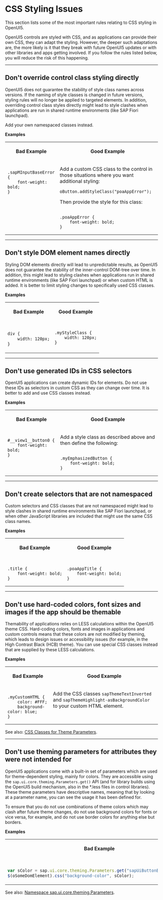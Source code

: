 <!-- loio9d87f925dfbb4e99b9e2963693aa00ef -->

# CSS Styling Issues

This section lists some of the most important rules relating to CSS styling in OpenUI5.

OpenUI5 controls are styled with CSS, and as applications can provide their own CSS, they can adapt the styling. However, the deeper such adaptations are, the more likely is it that they break with future OpenUI5 updates or with other libraries and apps getting involved. If you follow the rules listed below, you will reduce the risk of this happening.

***

<a name="loio9d87f925dfbb4e99b9e2963693aa00ef__1"/>

## Don't override control class styling directly

OpenUI5 does not guarantee the stability of style class names across versions. If the naming of style classes is changed in future versions, styling rules will no longer be applied to targeted elements. In addition, overriding control class styles directly might lead to style clashes when applications are run in shared runtime environments \(like SAP Fiori launchpad\).

Add your own namespaced classes instead.

**Examples**


<table>
<tr>
<th valign="top">

Bad Example

</th>
<th valign="top">

Good Example

</th>
</tr>
<tr>
<td valign="top">

```

.sapMInputBaseError {
	font-weight: bold;
}
```



</td>
<td valign="top">

Add a custom CSS class to the control in those situations where you want additional styling:

`oButton.addStyleClass("poaAppError");`

Then provide the style for this class:

```

.poaAppError {
	font-weight: bold;
}

```



</td>
</tr>
</table>

***

<a name="loio9d87f925dfbb4e99b9e2963693aa00ef__2"/>

## Don't style DOM element names directly

Styling DOM elements directly will lead to unpredictable results, as OpenUI5 does not guarantee the stability of the inner-control DOM-tree over time. In addition, this might lead to styling clashes when applications run in shared runtime environments \(like SAP Fiori launchpad\) or when custom HTML is added. It is better to limit styling changes to specifically used CSS classes.

**Examples**


<table>
<tr>
<th valign="top">

Bad Example

</th>
<th valign="top">

Good Example

</th>
</tr>
<tr>
<td valign="top">

```html

div {
	width: 120px;
}
```



</td>
<td valign="top">

```

.myStyleClass {
	width: 120px;
}
```



</td>
</tr>
</table>

***

<a name="loio9d87f925dfbb4e99b9e2963693aa00ef__3"/>

## Don't use generated IDs in CSS selectors

OpenUI5 applications can create dynamic IDs for elements. Do not use these IDs as selectors in custom CSS as they can change over time. It is better to add and use CSS classes instead.

**Examples**


<table>
<tr>
<th valign="top">

Bad Example

</th>
<th valign="top">

Good Example

</th>
</tr>
<tr>
<td valign="top">

```

#__view1__button0 {
	font-weight: bold;
}
```



</td>
<td valign="top">

Add a style class as described above and then define the following:

```

.myEmphasizedButton {
	font-weight: bold;
}
```



</td>
</tr>
</table>

***

<a name="loio9d87f925dfbb4e99b9e2963693aa00ef__4"/>

## Don't create selectors that are not namespaced

Custom selectors and CSS classes that are not namespaced might lead to style clashes in shared runtime environments like SAP Fiori launchpad, or when other JavaScript libraries are included that might use the same CSS class names.

**Examples**


<table>
<tr>
<th valign="top">

Bad Example

</th>
<th valign="top">

Good Example

</th>
</tr>
<tr>
<td valign="top">

```

.title {
	font-weight: bold;
}
```



</td>
<td valign="top">

```

.poaAppTitle {
	font-weight: bold;
}
```



</td>
</tr>
</table>

***

<a name="loio9d87f925dfbb4e99b9e2963693aa00ef__5"/>

## Don't use hard-coded colors, font sizes and images if the app should be themable

Themability of applications relies on LESS calculations within the OpenUI5 theme CSS. Hard-coding colors, fonts and images in applications and custom controls means that these colors are not modified by theming, which leads to design issues or accessibility issues \(for example, in the High Contrast Black \(HCB\) theme\). You can use special CSS classes instead that are supplied by these LESS calculations.

**Examples**


<table>
<tr>
<th valign="top">

Bad Example

</th>
<th valign="top">

Good Example

</th>
</tr>
<tr>
<td valign="top">

```

.myCustomHTML {
	color: #FFF;
	background-color: blue;
}
```



</td>
<td valign="top">

Add the CSS classes `sapThemeTextInverted` and `sapThemeHighlight-asBackgroundColor` to your custom HTML element.

</td>
</tr>
</table>

See also: [CSS Classes for Theme Parameters](../04_Essentials/css-classes-for-theme-parameters-ea08f53.md).

***

<a name="loio9d87f925dfbb4e99b9e2963693aa00ef__6"/>

## Don't use theming parameters for attributes they were not intended for

OpenUI5 applications come with a built-in set of parameters which are used for theme-dependent styling, mainly for colors. They are accessible using the `sap.ui.core.theming.Parameters.get()` API \(and for library builds using the OpenUI5 build mechanism, also in the \*.less files in control libraries\). These theme parameters have descriptive names, meaning that by looking at a parameter name, you can see the usage it has been defined for.

To ensure that you do not use combinations of theme colors which may clash after future theme changes, do not use background colors for fonts or vice versa, for example, and do not use border colors for anything else but borders.

**Examples**


<table>
<tr>
<th valign="top">

Bad Example

</th>
<th valign="top">

Good Example

</th>
</tr>
<tr>
<td valign="top">

```js

var sColor = sap.ui.core.theming.Parameters.get("sapUiButtonBorderColor");
$(oSomeDomElement).css("background-color", sColor);
```



</td>
<td valign="top">

```js

var sColor = sap.ui.core.theming.Parameters.get("sapUiButtonBorderColor");
$(oSomeDomElement).css("border-color", sColor);
```



</td>
</tr>
</table>

See also: [Namespace sap.ui.core.theming.Parameters](https://ui5.sap.com/#/api/sap.ui.core.theming.Parameters).

